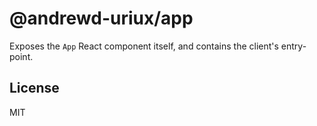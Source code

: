 # @andrewd-uriux/app

Exposes the `App` React component itself, and contains the client's entry-point.

## License

MIT

